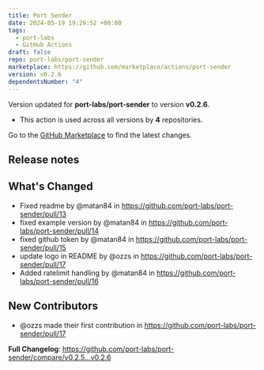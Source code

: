 ```yaml
---
title: Port Sender
date: 2024-05-19 19:29:52 +00:00
tags:
  - port-labs
  - GitHub Actions
draft: false
repo: port-labs/port-sender
marketplace: https://github.com/marketplace/actions/port-sender
version: v0.2.6
dependentsNumber: "4"
---
```



Version updated for **port-labs/port-sender** to version **v0.2.6**.
- This action is used across all versions by **4** repositories.

Go to the [GitHub Marketplace](https://github.com/marketplace/actions/port-sender) to find the latest changes.

## Release notes

## What's Changed
* Fixed readme by @matan84 in https://github.com/port-labs/port-sender/pull/13
* fixed example version by @matan84 in https://github.com/port-labs/port-sender/pull/14
* fixed github token by @matan84 in https://github.com/port-labs/port-sender/pull/15
* update logo in README by @ozzs in https://github.com/port-labs/port-sender/pull/17
* Added ratelimit handling by @matan84 in https://github.com/port-labs/port-sender/pull/16

## New Contributors
* @ozzs made their first contribution in https://github.com/port-labs/port-sender/pull/17

**Full Changelog**: https://github.com/port-labs/port-sender/compare/v0.2.5...v0.2.6
